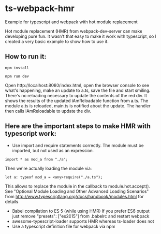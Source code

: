 # ts-webpack-hmr
Example for typescript and webpack with hot module replacement

Hot module replacement (HMR) from webpack-dev-server can make developing pure fun.
It wasn't that easy to make it work with typescript, so I created a very basic example
to show how to use it.

## How to run it:

`npm install`

`npm run dev`

Open http://localhost:8080/index.html, open the browser console to see what's happening, make an update to a.ts, save the file and start smiling. 
There's no reloading necessary to update the contents of the red div. It shows the results of the updated iAmReloadable function from a.ts.
The module a.ts is reloaded, main.ts is notified about the update. The handler then calls iAmReloadable to update the div.

## Here are the important steps to make HMR with typescript work:

* Use import and require statements correctly. 
The module must be imported, but not used as an expression.

`import * as mod_a from "./a";`

Then we're actually loading the module via:

`let a: typeof mod_a = <any>require("./a.ts");`

This allows to replace the module in the callback to module.hot.accept().
See "Optional Module Loading and Other Advanced Loading Scenarios" from http://www.typescriptlang.org/docs/handbook/modules.html for details
* Babel compilation to ES 5 (while using HMR)
If you prefer ES6 output just remove "presets": ["es2015"] from .babelrc and restart webpack
* awesome-typescript-loader supports HMR whereas ts-loader does not
* Use a typescript definition file for webpack via npm
